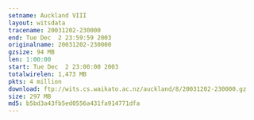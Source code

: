 ```yaml
---
setname: Auckland VIII
layout: witsdata
tracename: 20031202-230000
end: Tue Dec  2 23:59:59 2003
originalname: 20031202-230000
gzsize: 94 MB
len: 1:00:00
start: Tue Dec  2 23:00:00 2003
totalwirelen: 1,473 MB
pkts: 4 million
download: ftp://wits.cs.waikato.ac.nz/auckland/8/20031202-230000.gz
size: 297 MB
md5: b5bd3a43fb5ed0556a431fa914771dfa
---
```

